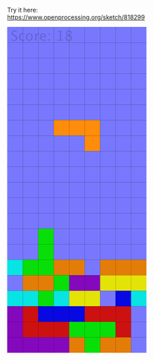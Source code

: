 Try it here:<br/>
https://www.openprocessing.org/sketch/818299 <br/>

![](https://github.com/MikkoKur/ProcessingSketches/blob/master/OOPTetris/Pic.png)
